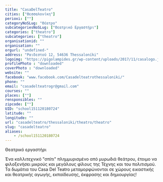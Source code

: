 ```yaml
---
title: "CasaDelTeatro"
cities: ["Θεσσαλονίκη"]
perioxi: [""]
categoryNoSLug: "Θέατρο"
subcategoriesNoSLug: ["Θεατρικό Εργαστήρι"]
categories: ["theatro"]
subcategories: ["theatro"]
organisationid: ""
organisation: ""
orgurl: "undefined-"
address: "Ραιδεστού 12, 54636 Thessaloníki"
logoimg: "https://pigolampides.gr/wp-content/uploads/2017/11/casalogo.jpg"
profilePhoto : "downloaded"
coverPhoto : "downloaded"
website: ""
facebook: "www.facebook.com/Casadelteatrothessaloniki/"
phone: ""
email: "casadelteatrogr@gmail.com"
courses: ""
places: [""]
rensponsibles: ""
zipcode: [""]
UID: "school151120180724"
latitude: ""
longitude: ""
url: "casadelteatro/thessaloniki/theatro/theatro"
slug: "casadelteatro"
aliases:
    - /school151120180724
---
```



Θεατρικό εργαστήρι

Ένα καλλιτεχνικό &quot;σπίτι&quot; πλημμυρισμένο από μυρωδιά θεάτρου, έτοιμο να φιλοξενήσει μικρούς και μεγάλους φίλους της Τέχνης και του πολιτισμού. Τα δωμάτια του Casa Del Teatro μεταμορφώνονται σε χώρους εικαστικής και θεατρικής αγωγής, εκπαίδευσης, έκφρασης και δημιουργίας!